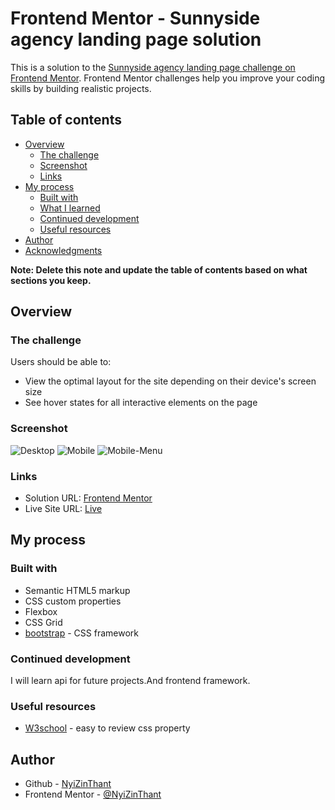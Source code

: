 # Frontend Mentor - Sunnyside agency landing page solution

This is a solution to the [Sunnyside agency landing page challenge on Frontend Mentor](https://www.frontendmentor.io/challenges/sunnyside-agency-landing-page-7yVs3B6ef). Frontend Mentor challenges help you improve your coding skills by building realistic projects.

## Table of contents

- [Overview](#overview)
  - [The challenge](#the-challenge)
  - [Screenshot](#screenshot)
  - [Links](#links)
- [My process](#my-process)
  - [Built with](#built-with)
  - [What I learned](#what-i-learned)
  - [Continued development](#continued-development)
  - [Useful resources](#useful-resources)
- [Author](#author)
- [Acknowledgments](#acknowledgments)

**Note: Delete this note and update the table of contents based on what sections you keep.**

## Overview

### The challenge

Users should be able to:

- View the optimal layout for the site depending on their device's screen size
- See hover states for all interactive elements on the page

### Screenshot

![Desktop](./screenshot.jpg)
![Mobile](skdjfa)
![Mobile-Menu]()
### Links

- Solution URL: [Frontend Mentor](https://www.frontendmentor.io/solutions/html-css-js-bootstrap-rJeic2kLq)
- Live Site URL: [Live](https://nyizinthant.github.io/sunnyside-agency-landing-page-frontend-menthor/)

## My process

### Built with

- Semantic HTML5 markup
- CSS custom properties
- Flexbox
- CSS Grid
- [bootstrap](https://getbootstrap.com/) - CSS framework

### Continued development

I will learn api for future projects.And frontend framework.

### Useful resources

- [W3school](https://www.w3schools.com/) - easy to review css property

## Author

- Github - [NyiZinThant](https://github.com/NyiZinThant)
- Frontend Mentor - [@NyiZinThant](https://www.frontendmentor.io/profile/NyiZinThant)
